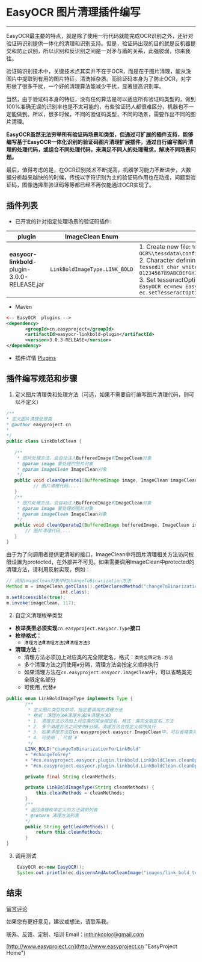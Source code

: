 # EasyOCR 图片清理插件编写

---------------

EasyOCR最主要的特点，就是除了使用一行代码就能完成OCR识别之外，还针对验证码识别提供一体化的清理和识别支持。但是，验证码出现的目的就是反机器提交和防止识别，所以识别和反识别之间是一对矛与盾的关系，此强彼弱，你来我往。

验证码识别技术中，关键技术点其实并不在于OCR，而是在于图片清理，能从洗图片中提取到有用的图片特征，清洗掉杂质。而验证码本身为了防止OCR，对字形做了很多干扰，一个好的清理算法能减少干扰，显著提高识别率。


当然，由于验证码本身的特征，没有任何算法是可以适应所有验证码类型的，做到100%准确无误的识别率也是不太可能的，有些验证码人都很难区分，机器也不一定能做到。所以，很多时候，不同的验证码类型，不同的场景，需要作出不同的图片清理。

**EasyOCR虽然无法穷举所有验证码场景和类型，但通过可扩展的插件支持，能够编写基于EasyOCR一体化识别的验证码图片清理扩展插件，通过自行编写图片清理的处理代码，或组合不同处理代码，来满足不同人的处理需求，解决不同场景问题。**


最后，值得考虑的是，在OCR识别技术不断提高，机器学习能力不断进步，大数据分析越来越快的的时候，传统以字符识别为主的验证码作用也在动摇，问题型验证码，图像选择型验证码等等都已经不再仅能通过OCR实现了。


## 插件列表

- 已开发的针对指定处理场景的验证码插件: 

| plugin | ImageClean Enum | required |
| ----------- | ------------ | ----------- |
| **easyocr-linkbold**-plugin-3.0.0-RELEASE.jar  | `LinkBoldImageType.LINK_BOLD ` | 1. Create new file: `%Tesseract-OCR%\tessdata\configs\lettersAndNumbers` <br/> 2. Character defining, write content to file: `tessedit_char_whitelist 0123456789ABCDEFGHIJKLMNOPQRSTUVWXYZabcdefghijklmnopqrstuvwxyz`  <br/> 3. Set tesseractOptions: ` lettersAndNumbers` <br/> `EasyOCR ec=new EasyOCR();` <br/>	`ec.setTesseractOptions("lettersAndNumbers");`  |

- Maven
```XML
<-- EasyOCR  plugins -->
<dependency>
       <groupId>cn.easyproject</groupId>
       <artifactId>easyocr-linkbold-plugin</artifactId>
       <version>3.0.3-RELEASE</version>
</dependency>
```

- 插件详情
[Plugins](../plugins/Plugins.md "Plugins ")

## 插件编写规范和步骤

1. 定义图片清理类和处理方法（可选，如果不需要自行编写图片清理代码，则可以不定义）

 ```JAVA
/**
 * 定义图片清理处理类
 * @author easyproject.cn
 *
 */
public class LinkBoldClean {
	
   	/**
   	 * 图片处理方法，会自动注入BufferedImage和ImageClean对象
   	 * @param image 要处理的图片对象
   	 * @param imageClean ImageClean对象
   	 */
   	public void cleanOperate1(BufferedImage image, ImageClean imageClean){
   		   // 图片清理代码....
   	}
   	/**
   	 * 图片处理方法，会自动注入BufferedImage和ImageClean对象
   	 * @param image 要处理的图片对象
   	 * @param imageClean ImageClean对象
   	 */
   	public void cleanOperate2(BufferedImage bufferedImage, ImageClean imageClean){
   	   	// 图片清理代码....
   	}
}
```
由于为了向调用者提供更清晰的接口，ImageClean中将图片清理相关方法访问权限设置为protected，在外部并不可见。如果需要调用ImageClean中protected的清理方法，请利用反射实现，例如：
```JAVA
// 调用imageClean对象中的changeToBinarization方法
Method m = imageClean.getClass().getDeclaredMethod("changeToBinarization",
					int.class);
m.setAccessible(true);
m.invoke(imageClean, 117);
```

2. 自定义清理枚举类型
 - **枚举类型必须实现**`cn.easyproject.easyocr.Type`**接口**
 - **枚举格式：**
    - `清理方法`**#**`清理方法2`**#**`清理方法3`
 - **清理方法：**
 	- 清理方法必须加上对应类的完全限定名，格式：`类完全限定名.方法`
 	- 多个清理方法之间使用`#`分隔，清理方法会按定义顺序执行
 	- 如果清理方法在`cn.easyproject.easyocr.ImageClean`中，可以省略类完全限定名部分
 	- 可使用`,`代替`#`
	
 ```JAVA
public enum LinkBoldImageType implements Type {
		/**
		 * 定义图片类型枚举项，指定要调用的清理方法 
		 * 格式：清理方法#清理方法2#清理方法3
		 * 1. 清理方法必须加上对应类的完全限定名，格式：类完全限定名.方法
		 * 2. 多个清理方法之间使用#分隔，清理方法会按定义顺序执行
		 * 3. 如果清理方法在cn.easyproject.easyocr.ImageClean中，可以省略类完全限定名部分
		 * 4. 可使用`,`代替`#`
		 */
		LINK_BOLD("changeToBinarizationForLinkBold"
		+ "#changeToGrey"
		+ "#cn.easyproject.easyocr.plugin.linkbold.LinkBoldClean.cleanOperate1"
		+ "#cn.easyproject.easyocr.plugin.linkbold.LinkBoldClean.cleanOperate2");

		private final String cleanMethods;

		private LinkBoldImageType(String cleanMethods) {
			this.cleanMethods = cleanMethods;
		}
		/**
		* 返回清理枚举定义的方法调用列表
		* @return 清理方法列表
		*/
		public String getCleanMethods() {
			return this.cleanMethods;
		}
}
```

3. 调用测试 
```JAVA
	EasyOCR ec=new EasyOCR();
	System.out.println(ec.discernAndAutoCleanImage("images/link_bold_text/test/dk3d.png", LinkBoldImageType.LINK_BOLD));
```



## 结束

[留言评论](http://www.easyproject.cn/easyocr/zh-cn/index.jsp#about '留言评论')

如果您有更好意见，建议或想法，请联系我。


联系、反馈、定制、培训 Email：<inthinkcolor@gmail.com>


[http://www.easyproject.cn](http://www.easyproject.cn "EasyProject Home")